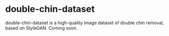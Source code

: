 # double-chin-dataset
double-chin-dataset is a high-quality image dataset of double chin removal, based on StyleGAN.
Coming soon.
